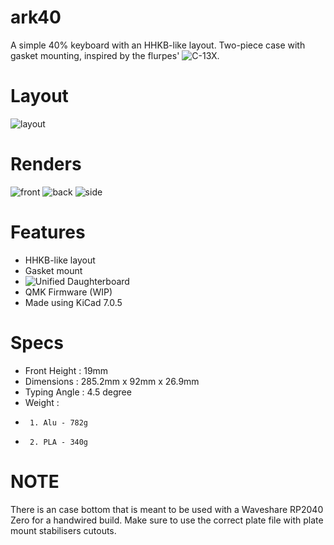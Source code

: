 # ark40
A simple 40% keyboard with an HHKB-like layout. Two-piece case with gasket mounting, inspired by the flurpes' ![C-13X](https://github.com/flurples/C-13X).

# Layout
![layout](https://i.imgur.com/93DkxnP.png)

# Renders
![front](https://i.imgur.com/9zHc5Q2.png)
![back](https://i.imgur.com/OH3diNs.png)
![side](https://i.imgur.com/rCZuNoR.png)

# Features
* HHKB-like layout
* Gasket mount
* ![Unified Daughterboard](https://unified-daughterboard.github.io)
* QMK Firmware (WIP)
* Made using KiCad 7.0.5

# Specs
* Front Height : 19mm
* Dimensions : 285.2mm x 92mm x 26.9mm
* Typing Angle : 4.5 degree
* Weight :
*      1. Alu - 782g
*      2. PLA - 340g

# NOTE
There is an case bottom that is meant to be used with a Waveshare RP2040 Zero for a handwired build. Make sure to use the correct plate file with plate mount stabilisers cutouts.
